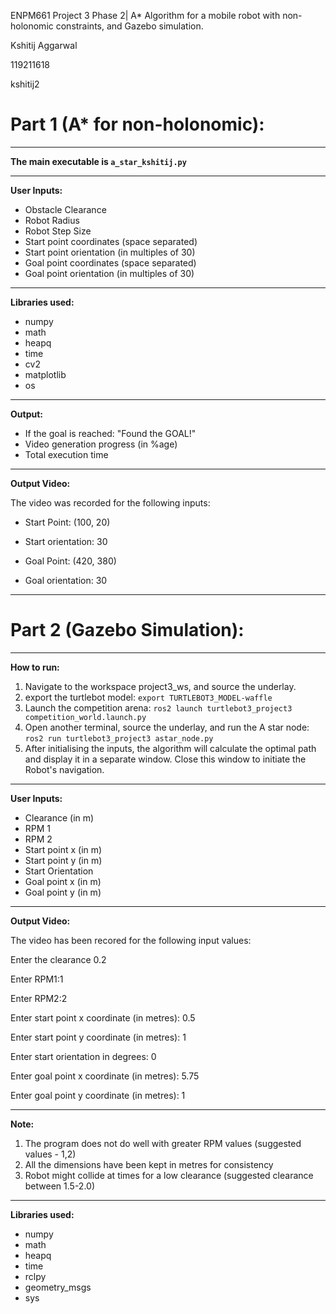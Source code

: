 ENPM661 Project 3 Phase 2| A* Algorithm for a mobile robot with non-holonomic constraints, and Gazebo simulation.

Kshitij Aggarwal

119211618

kshitij2

# Part 1 (A* for non-holonomic): #
________________________________________________________

**The main executable is `a_star_kshitij.py`**

________________________________________________________
**User Inputs:**
- Obstacle Clearance
- Robot Radius
- Robot Step Size
- Start point coordinates (space separated)
- Start point orientation (in multiples of 30)
- Goal point coordinates (space separated)
- Goal point orientation (in multiples of 30)

________________________________________________________
**Libraries used:**
- numpy
- math
- heapq
- time
- cv2
- matplotlib
- os

________________________________________________________
**Output:**
- If the goal is reached: "Found the GOAL!"
- Video generation progress (in %age)
- Total execution time

________________________________________________________
**Output Video:**

The video was recorded for the following inputs:

- Start Point: (100, 20)

- Start orientation: 30

- Goal Point: (420, 380)

- Goal orientation: 30

________________________________________________________


# Part 2 (Gazebo Simulation): #

________________________________________________________
**How to run:**
1. Navigate to the workspace project3_ws, and source the underlay.
2. export the turtlebot model: `export TURTLEBOT3_MODEL-waffle`
3. Launch the competition arena: `ros2 launch turtlebot3_project3 competition_world.launch.py` 
4. Open another terminal, source the underlay, and run the A star node: `ros2 run turtlebot3_project3 astar_node.py`
5. After initialising the inputs, the algorithm will calculate the optimal path and display it in a separate window. Close this window to initiate the Robot's navigation.

________________________________________________________
**User Inputs:**
- Clearance (in m)
- RPM 1 
- RPM 2
- Start point x (in m)
- Start point y (in m)
- Start Orientation
- Goal point x (in m)
- Goal point y (in m)

________________________________________________________
**Output Video:**

The video has been recored for the following input values:

Enter the clearance 0.2

Enter RPM1:1

Enter RPM2:2

Enter start point x coordinate (in metres): 0.5

Enter start point y coordinate (in metres): 1

Enter start orientation in degrees: 0

Enter goal point x coordinate (in metres): 5.75

Enter goal point y coordinate (in metres): 1


________________________________________________________
**Note:**
1. The program does not do well with greater RPM values (suggested values - 1,2)
2. All the dimensions have been kept in metres for consistency
3. Robot might collide at times for a low clearance (suggested clearance between 1.5-2.0)

________________________________________________________
**Libraries used:**
- numpy
- math
- heapq
- time
- rclpy
- geometry_msgs
- sys
